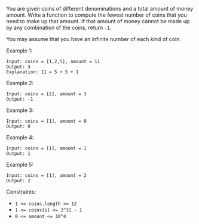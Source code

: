 You are given coins of different denominations and a total amount of money amount. Write a function to compute the fewest number of coins that you need to make up that amount. If that amount of money cannot be made up by any combination of the coins, return `-1`.

You may assume that you have an infinite number of each kind of coin.

Example 1:
```
Input: coins = [1,2,5], amount = 11
Output: 3
Explanation: 11 = 5 + 5 + 1
```

Example 2:
```
Input: coins = [2], amount = 3
Output: -1
```

Example 3:
```
Input: coins = [1], amount = 0
Output: 0
```

Example 4:
```
Input: coins = [1], amount = 1
Output: 1
```

Example 5:
```
Input: coins = [1], amount = 2
Output: 2
```

Constraints:
* `1 <= coins.length <= 12`
* `1 <= coins[i] <= 2^31 - 1`
* `0 <= amount <= 10^4`
